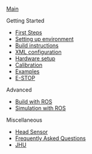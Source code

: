 [Main](/jhu-dvrk/sawIntuitiveResearchKit/wiki)

Getting Started
* [First Steps](/jhu-dvrk/sawIntuitiveResearchKit/wiki/FirstSteps)
* [Setting up environment](/jhu-cisst/mechatronics-software/wiki/Development-Environment)
* [Build instructions](/jhu-dvrk/sawIntuitiveResearchKit/wiki/Build)
* [XML configuration](/jhu-dvrk/sawIntuitiveResearchKit/wiki/XMLConfig)
* [Hardware setup](/jhu-dvrk/sawIntuitiveResearchKit/wiki/Hardware)
* [Calibration](/jhu-dvrk/sawIntuitiveResearchKit/wiki/Calibration)
* [Examples](/jhu-dvrk/sawIntuitiveResearchKit/wiki/Examples)
* [E-STOP](/jhu-dvrk/sawIntuitiveResearchKit/wiki/ESTOP)

Advanced 
* [Build with ROS](/jhu-dvrk/dvrk-ros)
* [Simulation with ROS](/jhu-dvrk/sawIntuitiveResearchKit/wiki/Simulation)

Miscellaneous
* [Head Sensor](/jhu-dvrk/sawIntuitiveResearchKit/wiki/HeadSensor)
* [Frequently Asked Questions](/jhu-dvrk/sawIntuitiveResearchKit/wiki/FAQ)
* [JHU](JHU-DVRK-Hardware-Status)